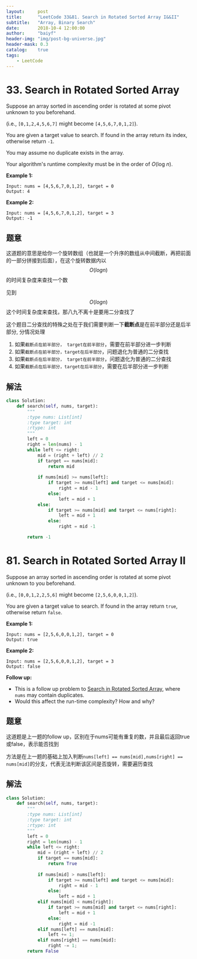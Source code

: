 ```yaml
---
layout:     post
title:      "LeetCode 33&81. Search in Rotated Sorted Array I&&II"
subtitle:   "Array, Binary Search"
date:       2018-10-4 12:00:00
author:     "baiyf"
header-img: "img/post-bg-universe.jpg"
header-mask: 0.3
catalog:    true
tags:
    - LeetCode
---
```


# 33. Search in Rotated Sorted Array

Suppose an array sorted in ascending order is rotated at some pivot unknown to you beforehand.

(i.e., `[0,1,2,4,5,6,7]` might become `[4,5,6,7,0,1,2]`).

You are given a target value to search. If found in the array return its index, otherwise return `-1`.

You may assume no duplicate exists in the array.

Your algorithm's runtime complexity must be in the order of *O*(log *n*).

**Example 1:**

```
Input: nums = [4,5,6,7,0,1,2], target = 0
Output: 4
```

**Example 2:**

```
Input: nums = [4,5,6,7,0,1,2], target = 3
Output: -1
```

## 题意

这道题的意思是给你一个旋转数组（也就是一个升序的数组从中间截断，再把前面的一部分拼接到后面），在这个旋转数据内以$$O(logn)$$的时间复杂度来查找一个数

见到$$O(logn)$$这个时间复杂度来查找，那八九不离十是要用二分查找了

这个题目二分查找的特殊之处在于我们需要判断一下**截断点**是在前半部分还是后半部分, 分情况处理

1. 如果`截断点在前半部分， target在前半部分`，需要在前半部分进一步判断
2. 如果`截断点在前半部分，target在后半部分`，问题退化为普通的二分查找
3. 如果`截断点在后半部分， target在前半部分`，问题退化为普通的二分查找
4. 如果`截断点在后半部分，target在后半部分`，需要在后半部分进一步判断

## 解法

```python
class Solution:
    def search(self, nums, target):
        """
        :type nums: List[int]
        :type target: int
        :rtype: int
        """
        left = 0
        right = len(nums) - 1
        while left <= right:
            mid = (right + left) // 2
            if target == nums[mid]:
                return mid
            
            if nums[mid] >= nums[left]:
                if target >= nums[left] and target <= nums[mid]:
                    right = mid - 1
                else:
                    left = mid + 1
            else:
                if target >= nums[mid] and target <= nums[right]:
                    left = mid + 1
                else:
                    right = mid -1

        return -1
```



# 81. Search in Rotated Sorted Array II

Suppose an array sorted in ascending order is rotated at some pivot unknown to you beforehand.

(i.e., `[0,0,1,2,2,5,6]` might become `[2,5,6,0,0,1,2]`).

You are given a target value to search. If found in the array return `true`, otherwise return `false`.

**Example 1:**

```
Input: nums = [2,5,6,0,0,1,2], target = 0
Output: true
```

**Example 2:**

```
Input: nums = [2,5,6,0,0,1,2], target = 3
Output: false
```

**Follow up:**

- This is a follow up problem to [Search in Rotated Sorted Array](https://leetcode.com/problems/search-in-rotated-sorted-array/description/), where `nums` may contain duplicates.
- Would this affect the run-time complexity? How and why?

## 题意

这道题是上一题的follow up，区别在于nums可能有重复的数，并且最后返回true或false，表示能否找到

方法是在上一题的基础上加入判断`nums[left] == nums[mid],nums[right] == nums[mid]`的分支，代表无法判断该区间是否旋转，需要遍历查找

## 解法

```python
class Solution:
    def search(self, nums, target):
        """
        :type nums: List[int]
        :type target: int
        :rtype: int
        """
        left = 0
        right = len(nums) - 1
        while left <= right:
            mid = (right + left) // 2
            if target == nums[mid]:
                return True
            
            if nums[mid] > nums[left]:
                if target >= nums[left] and target <= nums[mid]:
                    right = mid - 1
                else:
                    left = mid + 1
            elif nums[mid] < nums[right]:
                if target >= nums[mid] and target <= nums[right]:
                    left = mid + 1
                else:
                    right = mid -1
            elif nums[left] == nums[mid]:
                left += 1;    
            elif nums[right] == nums[mid]:
                right -= 1; 
        return False
```

